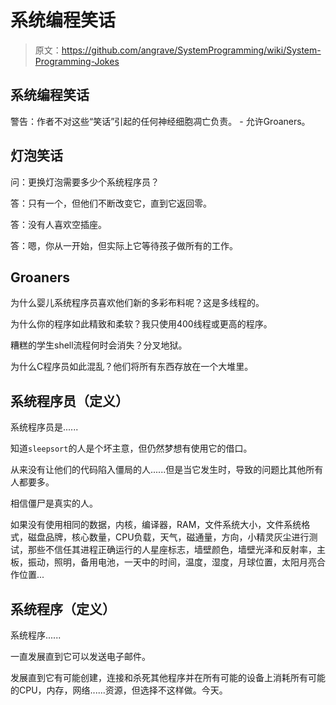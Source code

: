 # 系统编程笑话

> 原文：<https://github.com/angrave/SystemProgramming/wiki/System-Programming-Jokes>

## 系统编程笑话

警告：作者不对这些“笑话”引起的任何神经细胞凋亡负责。 - 允许Groaners。

## 灯泡笑话

问：更换灯泡需要多少个系统程序员？

答：只有一个，但他们不断改变它，直到它返回零。

答：没有人喜欢空插座。

答：嗯，你从一开始，但实际上它等待孩子做所有的工作。

## Groaners

为什么婴儿系统程序员喜欢他们新的多彩布料呢？这是多线程的。

为什么你的程序如此精致和柔软？我只使用400线程或更高的程序。

糟糕的学生shell流程何时会消失？分叉地狱。

为什么C程序员如此混乱？他们将所有东西存放在一个大堆里。

## 系统程序员（定义）

系统程序员是......

知道`sleepsort`的人是个坏主意，但仍然梦想有使用它的借口。

从来没有让他们的代码陷入僵局的人......但是当它发生时，导致的问题比其他所有人都要多。

相信僵尸是真实的人。

如果没有使用相同的数据，内核，编译器，RAM，文件系统大小，文件系统格式，磁盘品牌，核心数量，CPU负载，天气，磁通量，方向，小精灵灰尘进行测试，那些不信任其进程正确运行的人星座标志，墙壁颜色，墙壁光泽和反射率，主板，振动，照明，备用电池，一天中的时间，温度，湿度，月球位置，太阳月亮合作位置...

## 系统程序（定义）

系统程序......

一直发展直到它可以发送电子邮件。

发展直到它有可能创建，连接和杀死其他程序并在所有可能的设备上消耗所有可能的CPU，内存，网络......资源，但选择不这样做。今天。